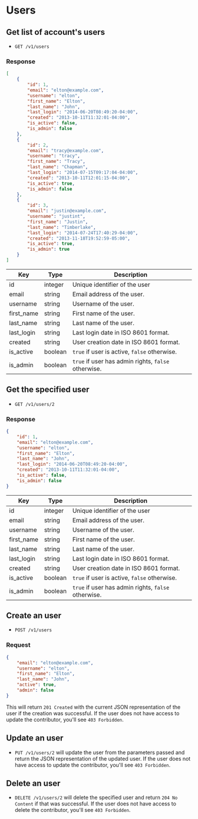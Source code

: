 # Users

## Get list of account's users

* `GET /v1/users`

### Response
``` json
[
    {
        "id": 1,
        "email": "elton@example.com",
        "username": "elton",
        "first_name": "Elton",
        "last_name": "John",
        "last_login": "2014-06-20T08:49:20-04:00",
        "created": "2013-10-11T11:32:01-04:00",
        "is_active": false,
        "is_admin": false
    },
    {
        "id": 2,
        "email": "tracy@example.com",
        "username": "tracy",
        "first_name": "Tracy",
        "last_name": "Chapman",
        "last_login": "2014-07-15T09:17:04-04:00",
        "created": "2013-10-11T12:01:15-04:00",
        "is_active": true,
        "is_admin": false
    },
    {
        "id": 3,
        "email": "justin@example.com",
        "username": "justint",
        "first_name": "Justin",
        "last_name": "Timberlake",
        "last_login": "2014-07-24T17:40:29-04:00",
        "created": "2013-11-18T19:52:59-05:00",
        "is_active": true,
        "is_admin": true
    }
]
```
Key | Type | Description
--- | --- | ---
id | integer | Unique identifier of the user
email | string | Email address of the user.
username | string | Username of the user.
first_name | string | First name of the user.
last_name | string | Last name of the user.
last_login | string | Last login date in ISO 8601 format.
created | string | User creation date in ISO 8601 format.
is_active | boolean | `true` if user is active, `false` otherwise.
is_admin | boolean | `true` if user has admin rights, `false` otherwise.

## Get the specified user

* `GET /v1/users/2`

### Response
``` json
{
    "id": 1,
    "email": "elton@example.com",
    "username": "elton",
    "first_name": "Elton",
    "last_name": "John",
    "last_login": "2014-06-20T08:49:20-04:00",
    "created": "2013-10-11T11:32:01-04:00",
    "is_active": false,
    "is_admin": false
}
```
Key | Type | Description
--- | --- | ---
id | integer | Unique identifier of the user
email | string | Email address of the user.
username | string | Username of the user.
first_name | string | First name of the user.
last_name | string | Last name of the user.
last_login | string | Last login date in ISO 8601 format.
created | string | User creation date in ISO 8601 format.
is_active | boolean | `true` if user is active, `false` otherwise.
is_admin | boolean | `true` if user has admin rights, `false` otherwise.

## Create an user

* `POST /v1/users`

### Request
``` json
{
    "email": "elton@example.com",
    "username": "elton",
    "first_name": "Elton",
    "last_name": "John",
    "active": true,
    "admin": false
}
```

This will return `201 Created` with the current JSON representation of the user if the creation was successful. If the user does not have access to update the contributor, you'll see `403 Forbidden`.

## Update an user

* `PUT /v1/users/2` will update the user from the parameters passed and return the JSON representation of the updated user. If the user does not have access to update the contributor, you'll see `403 Forbidden`.

## Delete an user

* `DELETE /v1/users/2` will delete the specified user and return `204 No Content` if that was successful. If the user does not have access to delete the contributor, you'll see `403 Forbidden`.